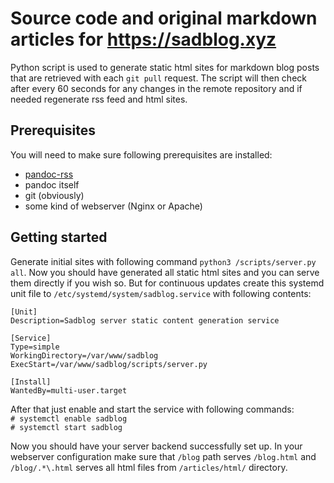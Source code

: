 # Source code and original markdown articles for https://sadblog.xyz

Python script is used to generate static html sites for markdown blog posts that are retrieved with each `git pull` request. The script will then 
check after every 60 seconds for any changes in the remote repository and if needed regenerate rss feed and html sites. 


## Prerequisites

You will need to make sure following prerequisites are installed:  
* [pandoc-rss](https://github.com/chambln/pandoc-rss)
* pandoc itself
* git (obviously)
* some kind of webserver (Nginx or Apache)


## Getting started

Generate initial sites with following command `python3 /scripts/server.py all`. Now you should have generated all static html sites and you can serve them 
directly if you wish so. But for continuous updates create this systemd unit file to `/etc/systemd/system/sadblog.service` with following contents:  

```
[Unit]
Description=Sadblog server static content generation service

[Service]
Type=simple
WorkingDirectory=/var/www/sadblog
ExecStart=/var/www/sadblog/scripts/server.py

[Install]
WantedBy=multi-user.target
```
After that just enable and start the service with following commands:  
`# systemctl enable sadblog`  
`# systemctl start sadblog`

Now you should have your server backend successfully set up. In your webserver configuration make sure that `/blog` path serves `/blog.html` and `/blog/.*\.html` 
serves all html files from `/articles/html/` directory.
